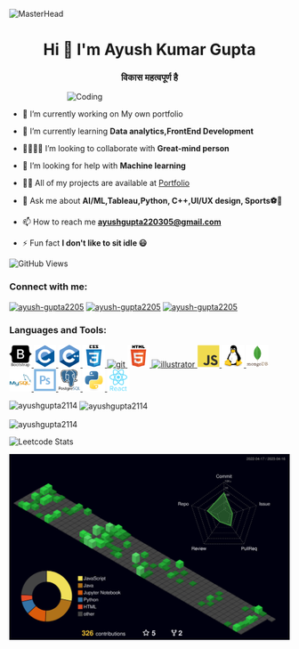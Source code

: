 ![MasterHead](https://mir-s3-cdn-cf.behance.net/project_modules/max_1200/54b6c068097599.5b50bca476b9b.gif)
<h1 align="center">Hi 👋 I'm Ayush Kumar Gupta</h1>
<h3 align="center">विकास महत्वपूर्ण है</h3>
<img align="right" alt="Coding" width="400" src="https://user-images.githubusercontent.com/94870982/201266942-9c5e0a3e-94fc-4891-888d-5b5e15ef3e2f.svg">
<p align="left"> <a href="https://twitter.com/" target="blank"><img src="https://img.shields.io/twitter/follow/?logo=twitter&style=for-the-badge" alt="" /></a> </p>

- 🔭 I’m currently working on My own portfolio

- 🌱 I’m currently learning **Data analytics,FrontEnd Development**

- 🙋‍♂️🙇‍♂️ I’m looking to collaborate with **Great-mind person**

- 🤝 I’m looking for help with **Machine learning**

- 👨‍💻 All of my projects are available at [Portfolio](https://ayushkr.vercel.app/)

- 💬 Ask me about **AI/ML,Tableau,Python, C++,UI/UX design, Sports⚽🏀**

- 📫 How to reach me **ayushgupta220305@gmail.com**

- ⚡ Fun fact **I don't like to sit idle 😃**

![GitHub Views](https://komarev.com/ghpvc/?username=AyushGupta2114)


<h3 align="left">Connect with me:</h3>
<p align="left">
<a href="https://linkedin.com/in/ayush-gupta2205" target="blank"><img align="center" src="https://raw.githubusercontent.com/rahuldkjain/github-profile-readme-generator/master/src/images/icons/Social/linked-in-alt.svg" alt="ayush-gupta2205" height="30" width="40" /></a>
<a href="https://www.hackerrank.com/ag8815" target="blank"><img align="center" src="https://cdn4.iconfinder.com/data/icons/logos-and-brands/512/160_Hackerrank_logo_logos-512.png" alt="ayush-gupta2205" height="30" width="40" /></a>
 <a href="https://www.instagram.com/__aslan__2205/" target="blank"><img align="center" src="https://upload.wikimedia.org/wikipedia/commons/thumb/a/a5/Instagram_icon.png/2048px-Instagram_icon.png" alt="ayush-gupta2205" height="40" width="40" /></a>
</p>

<h3 align="left">Languages and Tools:</h3>
<p align="left"> <a href="https://getbootstrap.com" target="_blank" rel="noreferrer"> <img src="https://raw.githubusercontent.com/devicons/devicon/master/icons/bootstrap/bootstrap-plain-wordmark.svg" alt="bootstrap" width="40" height="40"/> </a> <a href="https://www.cprogramming.com/" target="_blank" rel="noreferrer"> <img src="https://raw.githubusercontent.com/devicons/devicon/master/icons/c/c-original.svg" alt="c" width="40" height="40"/> </a> <a href="https://www.w3schools.com/cpp/" target="_blank" rel="noreferrer"> <img src="https://raw.githubusercontent.com/devicons/devicon/master/icons/cplusplus/cplusplus-original.svg" alt="cplusplus" width="40" height="40"/> </a> <a href="https://www.w3schools.com/css/" target="_blank" rel="noreferrer"> <img src="https://raw.githubusercontent.com/devicons/devicon/master/icons/css3/css3-original-wordmark.svg" alt="css3" width="40" height="40"/> </a> <a href="https://git-scm.com/" target="_blank" rel="noreferrer"> <img src="https://www.vectorlogo.zone/logos/git-scm/git-scm-icon.svg" alt="git" width="40" height="40"/> </a> <a href="https://www.w3.org/html/" target="_blank" rel="noreferrer"> <img src="https://raw.githubusercontent.com/devicons/devicon/master/icons/html5/html5-original-wordmark.svg" alt="html5" width="40" height="40"/> </a> <a href="https://www.adobe.com/in/products/illustrator.html" target="_blank" rel="noreferrer"> <img src="https://www.vectorlogo.zone/logos/adobe_illustrator/adobe_illustrator-icon.svg" alt="illustrator" width="40" height="40"/> </a> <a href="https://developer.mozilla.org/en-US/docs/Web/JavaScript" target="_blank" rel="noreferrer"> <img src="https://raw.githubusercontent.com/devicons/devicon/master/icons/javascript/javascript-original.svg" alt="javascript" width="40" height="40"/> </a> <a href="https://www.linux.org/" target="_blank" rel="noreferrer"> <img src="https://raw.githubusercontent.com/devicons/devicon/master/icons/linux/linux-original.svg" alt="linux" width="40" height="40"/> </a> <a href="https://www.mongodb.com/" target="_blank" rel="noreferrer"> <img src="https://raw.githubusercontent.com/devicons/devicon/master/icons/mongodb/mongodb-original-wordmark.svg" alt="mongodb" width="40" height="40"/> </a> <a href="https://www.mysql.com/" target="_blank" rel="noreferrer"> <img src="https://raw.githubusercontent.com/devicons/devicon/master/icons/mysql/mysql-original-wordmark.svg" alt="mysql" width="40" height="40"/> </a> <a href="https://www.photoshop.com/en" target="_blank" rel="noreferrer"> <img src="https://raw.githubusercontent.com/devicons/devicon/master/icons/photoshop/photoshop-line.svg" alt="photoshop" width="40" height="40"/> </a> <a href="https://www.postgresql.org" target="_blank" rel="noreferrer"> <img src="https://raw.githubusercontent.com/devicons/devicon/master/icons/postgresql/postgresql-original-wordmark.svg" alt="postgresql" width="40" height="40"/> </a> <a href="https://www.python.org" target="_blank" rel="noreferrer"> <img src="https://raw.githubusercontent.com/devicons/devicon/master/icons/python/python-original.svg" alt="python" width="40" height="40"/> </a> <a href="https://reactjs.org/" target="_blank" rel="noreferrer"> <img src="https://raw.githubusercontent.com/devicons/devicon/master/icons/react/react-original-wordmark.svg" alt="react" width="40" height="40"/> </a> </p>


<p><img align="left" src="https://github-readme-stats.vercel.app/api/top-langs?username=ayushgupta2114&show_icons=true&locale=en&layout=compact" alt="ayushgupta2114" /></p>

<p>&nbsp;<img align="center" src="https://github-readme-stats.vercel.app/api?username=ayushgupta2114&show_icons=true&locale=en" alt="ayushgupta2114" /></p>

<p><img align="center" src="https://github-readme-streak-stats.herokuapp.com/?user=ayushgupta2114&" alt="ayushgupta2114" /></p>

![Leetcode Stats](https://leetcard.jacoblin.cool/AyushGupta2114?theme=unicorn)

![](./profile-3d-contrib/profile-night-green.svg)
